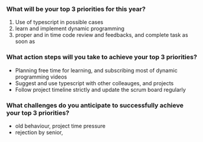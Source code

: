 ### What will be your top 3 priorities for this year?
1) Use of typescript in possible cases
2) learn and implement dynamic programming
3) proper and in time code review and feedbacks, and complete task as soon as

### What action steps will you take to achieve your top 3 priorities?

- Planning free time for learning, and subscribing most of dynamic programming videos
- Suggest and use typescript with other colleauges, and projects
- Follow project timeline strictly and update the scrum board regularly

### What challenges do you anticipate to successfully achieve your top 3 priorities?
- old behaviour, project time pressure
- rejection by senior,
